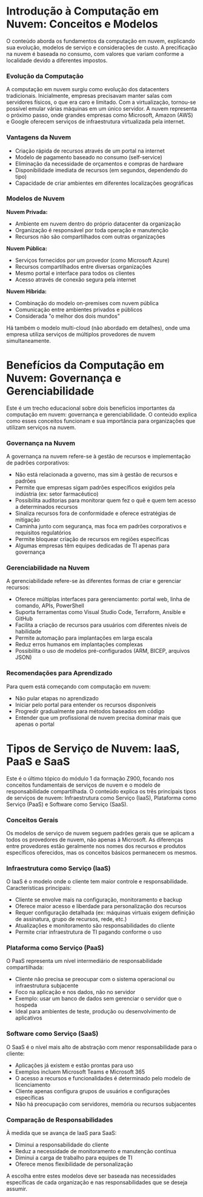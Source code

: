 # **Introdução à Computação em Nuvem: Conceitos e Modelos**

O conteúdo aborda os fundamentos da computação em nuvem, explicando sua evolução, modelos de serviço e considerações de custo. A precificação na nuvem é baseada no consumo, com valores que variam conforme a localidade devido a diferentes impostos.

### Evolução da Computação

A computação em nuvem surgiu como evolução dos datacenters tradicionais. Inicialmente, empresas precisavam manter salas com servidores físicos, o que era caro e limitado. Com a virtualização, tornou-se possível emular várias máquinas em um único servidor. A nuvem representa o próximo passo, onde grandes empresas como Microsoft, Amazon (AWS) e Google oferecem serviços de infraestrutura virtualizada pela internet.

### Vantagens da Nuvem

- Criação rápida de recursos através de um portal na internet
- Modelo de pagamento baseado no consumo (self-service)
- Eliminação da necessidade de orçamentos e compras de hardware
- Disponibilidade imediata de recursos (em segundos, dependendo do tipo)
- Capacidade de criar ambientes em diferentes localizações geográficas

### Modelos de Nuvem

**Nuvem Privada:**

- Ambiente em nuvem dentro do próprio datacenter da organização
- Organização é responsável por toda operação e manutenção
- Recursos não são compartilhados com outras organizações

**Nuvem Pública:**

- Serviços fornecidos por um provedor (como Microsoft Azure)
- Recursos compartilhados entre diversas organizações
- Mesmo portal e interface para todos os clientes
- Acesso através de conexão segura pela internet

**Nuvem Híbrida:**

- Combinação do modelo on-premises com nuvem pública
- Comunicação entre ambientes privados e públicos
- Considerada "o melhor dos dois mundos"

Há também o modelo multi-cloud (não abordado em detalhes), onde uma empresa utiliza serviços de múltiplos provedores de nuvem simultaneamente.

# **Benefícios da Computação em Nuvem: Governança e Gerenciabilidade**

Este é um trecho educacional sobre dois benefícios importantes da computação em nuvem: governança e gerenciabilidade. O conteúdo explica como esses conceitos funcionam e sua importância para organizações que utilizam serviços na nuvem.

### Governança na Nuvem

A governança na nuvem refere-se à gestão de recursos e implementação de padrões corporativos:

- Não está relacionada a governo, mas sim à gestão de recursos e padrões
- Permite que empresas sigam padrões específicos exigidos pela indústria (ex: setor farmacêutico)
- Possibilita auditorias para monitorar quem fez o quê e quem tem acesso a determinados recursos
- Sinaliza recursos fora de conformidade e oferece estratégias de mitigação
- Caminha junto com segurança, mas foca em padrões corporativos e requisitos regulatórios
- Permite bloquear criação de recursos em regiões específicas
- Algumas empresas têm equipes dedicadas de TI apenas para governança

### Gerenciabilidade na Nuvem

A gerenciabilidade refere-se às diferentes formas de criar e gerenciar recursos:

- Oferece múltiplas interfaces para gerenciamento: portal web, linha de comando, APIs, PowerShell
- Suporta ferramentas como Visual Studio Code, Terraform, Ansible e GitHub
- Facilita a criação de recursos para usuários com diferentes níveis de habilidade
- Permite automação para implantações em larga escala
- Reduz erros humanos em implantações complexas
- Possibilita o uso de modelos pré-configurados (ARM, BICEP, arquivos JSON)

### Recomendações para Aprendizado

Para quem está começando com computação em nuvem:

- Não pular etapas no aprendizado
- Iniciar pelo portal para entender os recursos disponíveis
- Progredir gradualmente para métodos baseados em código
- Entender que um profissional de nuvem precisa dominar mais que apenas o portal

# **Tipos de Serviço de Nuvem: IaaS, PaaS e SaaS** 

Este é o último tópico do módulo 1 da formação Z900, focando nos conceitos fundamentais de serviços de nuvem e o modelo de responsabilidade compartilhada. O conteúdo explica os três principais tipos de serviços de nuvem: Infraestrutura como Serviço (IaaS), Plataforma como Serviço (PaaS) e Software como Serviço (SaaS).

### Conceitos Gerais

Os modelos de serviço de nuvem seguem padrões gerais que se aplicam a todos os provedores de nuvem, não apenas à Microsoft. As diferenças entre provedores estão geralmente nos nomes dos recursos e produtos específicos oferecidos, mas os conceitos básicos permanecem os mesmos.

### Infraestrutura como Serviço (IaaS)

O IaaS é o modelo onde o cliente tem maior controle e responsabilidade. Características principais:

- Cliente se envolve mais na configuração, monitoramento e backup
- Oferece maior acesso e liberdade para personalização dos recursos
- Requer configuração detalhada (ex: máquinas virtuais exigem definição de assinatura, grupo de recursos, rede, etc.)
- Atualizações e monitoramento são responsabilidades do cliente
- Permite criar infraestrutura de TI pagando conforme o uso

### Plataforma como Serviço (PaaS)

O PaaS representa um nível intermediário de responsabilidade compartilhada:

- Cliente não precisa se preocupar com o sistema operacional ou infraestrutura subjacente
- Foco na aplicação e nos dados, não no servidor
- Exemplo: usar um banco de dados sem gerenciar o servidor que o hospeda
- Ideal para ambientes de teste, produção ou desenvolvimento de aplicativos

### Software como Serviço (SaaS)

O SaaS é o nível mais alto de abstração com menor responsabilidade para o cliente:

- Aplicações já existem e estão prontas para uso
- Exemplos incluem Microsoft Teams e Microsoft 365
- O acesso a recursos e funcionalidades é determinado pelo modelo de licenciamento
- Cliente apenas configura grupos de usuários e configurações específicas
- Não há preocupação com servidores, memória ou recursos subjacentes

### Comparação de Responsabilidades

À medida que se avança de IaaS para SaaS:

- Diminui a responsabilidade do cliente
- Reduz a necessidade de monitoramento e manutenção contínua
- Diminui a carga de trabalho para equipes de TI
- Oferece menos flexibilidade de personalização

A escolha entre estes modelos deve ser baseada nas necessidades específicas de cada organização e nas responsabilidades que se deseja assumir.
